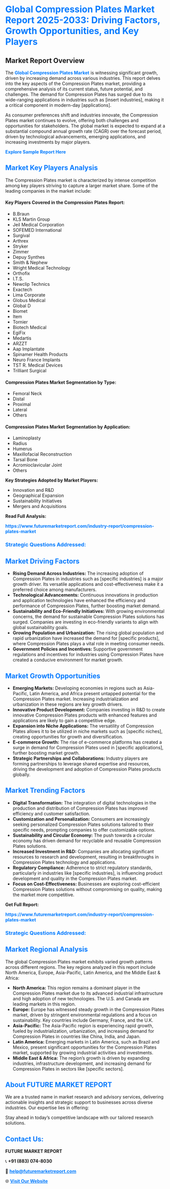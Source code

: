 <h1 style="color: #007BFF;">Global Compression Plates Market Report 2025-2033: Driving Factors, Growth Opportunities, and Key Players</h1>

<section id="overview">
<h2>Market Report Overview</h2>
<p>The <a href="https://www.futuremarketreport.com/industry-report/compression-plates-market" style="color: #007BFF; text-decoration: none;"><strong>Global Compression Plates Market</strong></a> is witnessing significant growth, driven by increasing demand across various industries. This report delves into the key aspects of the Compression Plates market, providing a comprehensive analysis of its current status, future potential, and challenges. The demand for Compression Plates has surged due to its wide-ranging applications in industries such as [insert industries], making it a critical component in modern-day [applications].</p>
<p>As consumer preferences shift and industries innovate, the Compression Plates market continues to evolve, offering both challenges and opportunities for stakeholders. The global market is expected to expand at a substantial compound annual growth rate (CAGR) over the forecast period, driven by technological advancements, emerging applications, and increasing investments by major players.</p>
</section>

<section id="overview">
<p><a href="https://www.futuremarketreport.com/request-sample/reportId=56567" style="color: #007BFF; text-decoration: none;"><strong>Explore Sample Report Here</strong></a></p>
</section>

<section id="key-players">
<h2 style="color: #007BFF;">Market Key Players Analysis</h2>
<p>The Compression Plates market is characterized by intense competition among key players striving to capture a larger market share. Some of the leading companies in the market include:</p>
<h4>Key Players Covered in the Compression Plates Report:</h4>
<ul><li>B.Braun</li><li>KLS Martin Group</li><li>Jeil Medical Corporation</li><li>SOFEMED International</li><li>Surgival</li><li>Arthrex</li><li>Stryker</li><li>Zimmer</li><li>Depuy Synthes</li><li>Smith &amp; Nephew</li><li>Wright Medical Technology</li><li>Orthofix</li><li>I.T.S.</li><li>Newclip Technics</li><li>Exactech</li><li>Lima Corporate</li><li>Globus Medical</li><li>Global D</li><li>Biomet</li><li>Item</li><li>Tornier</li><li>Biotech Medical</li><li>EgiFix</li><li>Medartis</li><li>ARZZT</li><li>Aap Implantate</li><li>Spinamer Health Products</li><li>Neuro France Implants</li><li>TST R. Medical Devices</li><li>Trilliant Surgical</li></ul>
<h4>Compression Plates Market Segmentation by Type:</h4>
<ul><li>Femoral Neck</li><li>Distal</li><li>Proximal</li><li>Lateral</li><li>Others</li></ul>

<h4>Compression Plates Market Segmentation by Application:</h4>
<ul><li>Laminoplasty</li><li>Radius</li><li>Humerus</li><li>Maxillofacial Reconstruction</li><li>Tarsal Bone</li><li>Acromioclavicular Joint</li><li>Others</li></ul>
<p><strong>Key Strategies Adopted by Market Players:</strong></p>
<ul>
<li>Innovation and R&D</li>
<li>Geographical Expansion</li>
<li>Sustainability Initiatives</li>
<li>Mergers and Acquisitions</li>
</ul>
</section>

<section>
<p><strong>Read Full Analysis: </strong></p><a href="https://www.futuremarketreport.com/industry-report/compression-plates-market" style="color: #007BFF; text-decoration: none;"><strong>https://www.futuremarketreport.com/industry-report/compression-plates-market</strong></a>
<h3 style="color: #007BFF;">Strategic Questions Addressed:</h3>
</section>

<section id="driving-factors">
<h2 style="color: #007BFF;">Market Driving Factors</h2>
<ul>
<li><strong>Rising Demand Across Industries:</strong> The increasing adoption of Compression Plates in industries such as [specific industries] is a major growth driver. Its versatile applications and cost-effectiveness make it a preferred choice among manufacturers.</li>
<li><strong>Technological Advancements:</strong> Continuous innovations in production and application technologies have enhanced the efficiency and performance of Compression Plates, further boosting market demand.</li>
<li><strong>Sustainability and Eco-Friendly Initiatives:</strong> With growing environmental concerns, the demand for sustainable Compression Plates solutions has surged. Companies are investing in eco-friendly variants to align with global sustainability goals.</li>
<li><strong>Growing Population and Urbanization:</strong> The rising global population and rapid urbanization have increased the demand for [specific products], where Compression Plates plays a vital role in meeting consumer needs.</li>
<li><strong>Government Policies and Incentives:</strong> Supportive government regulations and incentives for industries using Compression Plates have created a conducive environment for market growth.</li>
</ul>
</section>

<section id="growth-opportunities">
<h2 style="color: #007BFF;">Market Growth Opportunities</h2>
<ul>
<li><strong>Emerging Markets:</strong> Developing economies in regions such as Asia-Pacific, Latin America, and Africa present untapped potential for the Compression Plates market. Increasing industrialization and urbanization in these regions are key growth drivers.</li>
<li><strong>Innovative Product Development:</strong> Companies investing in R&D to create innovative Compression Plates products with enhanced features and applications are likely to gain a competitive edge.</li>
<li><strong>Expansion into Niche Applications:</strong> The versatility of Compression Plates allows it to be utilized in niche markets such as [specific niches], creating opportunities for growth and diversification.</li>
<li><strong>E-commerce Growth:</strong> The rise of e-commerce platforms has created a surge in demand for Compression Plates used in [specific applications], further boosting market growth.</li>
<li><strong>Strategic Partnerships and Collaborations:</strong> Industry players are forming partnerships to leverage shared expertise and resources, driving the development and adoption of Compression Plates products globally.</li>
</ul>
</section>

<section id="trending-factors">
<h2 style="color: #007BFF;">Market Trending Factors</h2>
<ul>
<li><strong>Digital Transformation:</strong> The integration of digital technologies in the production and distribution of Compression Plates has improved efficiency and customer satisfaction.</li>
<li><strong>Customization and Personalization:</strong> Consumers are increasingly seeking personalized Compression Plates solutions tailored to their specific needs, prompting companies to offer customizable options.</li>
<li><strong>Sustainability and Circular Economy:</strong> The push towards a circular economy has driven demand for recyclable and reusable Compression Plates solutions.</li>
<li><strong>Increased Investment in R&D:</strong> Companies are allocating significant resources to research and development, resulting in breakthroughs in Compression Plates technology and applications.</li>
<li><strong>Regulatory Compliance:</strong> Adherence to strict regulatory standards, particularly in industries like [specific industries], is influencing product development and quality in the Compression Plates market.</li>
<li><strong>Focus on Cost-Effectiveness:</strong> Businesses are exploring cost-efficient Compression Plates solutions without compromising on quality, making the market more competitive.</li>
</ul>
</section>

<section>
<p><strong>Get Full Report: </strong></p><a href="https://www.futuremarketreport.com/industry-report/compression-plates-market" style="color: #007BFF; text-decoration: none;"><strong>https://www.futuremarketreport.com/industry-report/compression-plates-market</strong></a>
<h3 style="color: #007BFF;">Strategic Questions Addressed:</h3>
</section>


<section id="regional-analysis">
<h2 style="color: #007BFF;">Market Regional Analysis</h2>
<p>The global Compression Plates market exhibits varied growth patterns across different regions. The key regions analyzed in this report include North America, Europe, Asia-Pacific, Latin America, and the Middle East & Africa:</p>
<ul>
<li><strong>North America:</strong> This region remains a dominant player in the Compression Plates market due to its advanced industrial infrastructure and high adoption of new technologies. The U.S. and Canada are leading markets in this region.</li>
<li><strong>Europe:</strong> Europe has witnessed steady growth in the Compression Plates market, driven by stringent environmental regulations and a focus on sustainability. Key countries include Germany, France, and the U.K.</li>
<li><strong>Asia-Pacific:</strong> The Asia-Pacific region is experiencing rapid growth, fueled by industrialization, urbanization, and increasing demand for Compression Plates in countries like China, India, and Japan.</li>
<li><strong>Latin America:</strong> Emerging markets in Latin America, such as Brazil and Mexico, present significant opportunities for the Compression Plates market, supported by growing industrial activities and investments.</li>
<li><strong>Middle East & Africa:</strong> The region’s growth is driven by expanding industries, infrastructure development, and increasing demand for Compression Plates in sectors like [specific sectors].</li>
</ul>
</section>

<footer>
<h2 style="color: #007BFF;">About FUTURE MARKET REPORT</h2>
<p>We are a trusted name in market research and advisory services, delivering actionable insights and strategic support to businesses across diverse industries. Our expertise lies in offering:</p>

<p>Stay ahead in today’s competitive landscape with our tailored research solutions.</p>

<h2 style="color: #007BFF;">Contact Us:</h2>
<p><strong>FUTURE MARKET REPORT</strong></p>
<p>📞 <strong>+91 (883) 074-8030</strong></p>
<p>📧 <strong><a href="mailto:help@futuremarketreport.com" style="color: #007BFF;">help@futuremarketreport.com</a></strong></p>
<p>🌐 <strong><a href="https://www.futuremarketreport.com/" style="color: #007BFF;">Visit Our Website</a></strong></p>
</footer>